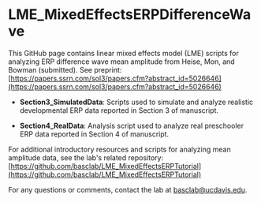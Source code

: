 # LME_MixedEffectsERPDifferenceWave

This GitHub page contains linear mixed effects model (LME) scripts for analyzing ERP difference wave mean amplitude from Heise, Mon, and Bowman (submitted). See preprint: [https://papers.ssrn.com/sol3/papers.cfm?abstract_id=5026646](https://papers.ssrn.com/sol3/papers.cfm?abstract_id=5026646)

* **Section3_SimulatedData**: Scripts used to simulate and analyze realistic developmental ERP data reported in Section 3 of manuscript. 

* **Section4_RealData**: Analysis script used to analyze real preschooler ERP data reported in Section 4 of manuscript. 
  
For additional introductory resources and scripts for analyzing mean amplitude data, see the lab's related repository: [https://github.com/basclab/LME_MixedEffectsERPTutorial](https://github.com/basclab/LME_MixedEffectsERPTutorial) 

For any questions or comments, contact the lab at basclab@ucdavis.edu.
